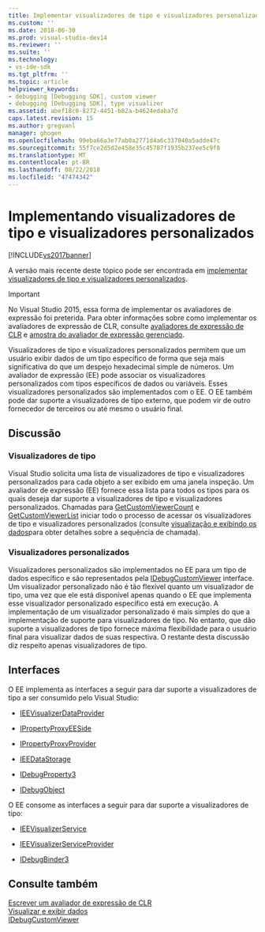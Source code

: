 ```yaml
---
title: Implementar visualizadores de tipo e visualizadores personalizados | Microsoft Docs
ms.custom: ''
ms.date: 2018-06-30
ms.prod: visual-studio-dev14
ms.reviewer: ''
ms.suite: ''
ms.technology:
- vs-ide-sdk
ms.tgt_pltfrm: ''
ms.topic: article
helpviewer_keywords:
- debugging [Debugging SDK], custom viewer
- debugging [Debugging SDK], type visualizer
ms.assetid: abef18c0-8272-4451-b82a-b4624edaba7d
caps.latest.revision: 15
ms.author: gregvanl
manager: ghogen
ms.openlocfilehash: 99eba66a3e77ab0a2771d4a6c337040a5adde47c
ms.sourcegitcommit: 55f7ce2d5d2e458e35c45787f1935b237ee5c9f8
ms.translationtype: MT
ms.contentlocale: pt-BR
ms.lasthandoff: 08/22/2018
ms.locfileid: "47474342"
---
```

# <a name="implementing-type-visualizers-and-custom-viewers"></a>Implementando visualizadores de tipo e visualizadores personalizados
[!INCLUDE[vs2017banner](../../includes/vs2017banner.md)]

A versão mais recente deste tópico pode ser encontrada em [implementar visualizadores de tipo e visualizadores personalizados](https://docs.microsoft.com/visualstudio/extensibility/debugger/implementing-type-visualizers-and-custom-viewers).  
  
> [!IMPORTANT]
>  No Visual Studio 2015, essa forma de implementar os avaliadores de expressão foi preterida. Para obter informações sobre como implementar os avaliadores de expressão de CLR, consulte [avaliadores de expressão de CLR](https://github.com/Microsoft/ConcordExtensibilitySamples/wiki/CLR-Expression-Evaluators) e [amostra do avaliador de expressão gerenciado](https://github.com/Microsoft/ConcordExtensibilitySamples/wiki/Managed-Expression-Evaluator-Sample).  
  
 Visualizadores de tipo e visualizadores personalizados permitem que um usuário exibir dados de um tipo específico de forma que seja mais significativa do que um despejo hexadecimal simple de números. Um avaliador de expressão (EE) pode associar os visualizadores personalizados com tipos específicos de dados ou variáveis. Esses visualizadores personalizados são implementados com o EE. O EE também pode dar suporte a visualizadores de tipo externo, que podem vir de outro fornecedor de terceiros ou até mesmo o usuário final.  
  
## <a name="discussion"></a>Discussão  
  
### <a name="type-visualizers"></a>Visualizadores de tipo  
 Visual Studio solicita uma lista de visualizadores de tipo e visualizadores personalizados para cada objeto a ser exibido em uma janela inspeção. Um avaliador de expressão (EE) fornece essa lista para todos os tipos para os quais deseja dar suporte a visualizadores de tipo e visualizadores personalizados. Chamadas para [GetCustomViewerCount](../../extensibility/debugger/reference/idebugproperty3-getcustomviewercount.md) e [GetCustomViewerList](../../extensibility/debugger/reference/idebugproperty3-getcustomviewerlist.md) iniciar todo o processo de acessar os visualizadores de tipo e visualizadores personalizados (consulte [visualização e exibindo os dados](../../extensibility/debugger/visualizing-and-viewing-data.md)para obter detalhes sobre a sequência de chamada).  
  
### <a name="custom-viewers"></a>Visualizadores personalizados  
 Visualizadores personalizados são implementados no EE para um tipo de dados específico e são representados pela [IDebugCustomViewer](../../extensibility/debugger/reference/idebugcustomviewer.md) interface. Um visualizador personalizado não é tão flexível quanto um visualizador de tipo, uma vez que ele está disponível apenas quando o EE que implementa esse visualizador personalizado específico está em execução. A implementação de um visualizador personalizado é mais simples do que a implementação de suporte para visualizadores de tipo. No entanto, que dão suporte a visualizadores de tipo fornece máxima flexibilidade para o usuário final para visualizar dados de suas respectiva. O restante desta discussão diz respeito apenas visualizadores de tipo.  
  
## <a name="interfaces"></a>Interfaces  
 O EE implementa as interfaces a seguir para dar suporte a visualizadores de tipo a ser consumido pelo Visual Studio:  
  
-   [IEEVisualizerDataProvider](../../extensibility/debugger/reference/ieevisualizerdataprovider.md)  
  
-   [IPropertyProxyEESide](../../extensibility/debugger/reference/ipropertyproxyeeside.md)  
  
-   [IPropertyProxyProvider](../../extensibility/debugger/reference/ipropertyproxyprovider.md)  
  
-   [IEEDataStorage](../../extensibility/debugger/reference/ieedatastorage.md)  
  
-   [IDebugProperty3](../../extensibility/debugger/reference/idebugproperty3.md)  
  
-   [IDebugObject](../../extensibility/debugger/reference/idebugobject.md)  
  
 O EE consome as interfaces a seguir para dar suporte a visualizadores de tipo:  
  
-   [IEEVisualizerService](../../extensibility/debugger/reference/ieevisualizerservice.md)  
  
-   [IEEVisualizerServiceProvider](../../extensibility/debugger/reference/ieevisualizerserviceprovider.md)  
  
-   [IDebugBinder3](../../extensibility/debugger/reference/idebugbinder3.md)  
  
## <a name="see-also"></a>Consulte também  
 [Escrever um avaliador de expressão de CLR](../../extensibility/debugger/writing-a-common-language-runtime-expression-evaluator.md)   
 [Visualizar e exibir dados](../../extensibility/debugger/visualizing-and-viewing-data.md)   
 [IDebugCustomViewer](../../extensibility/debugger/reference/idebugcustomviewer.md)

